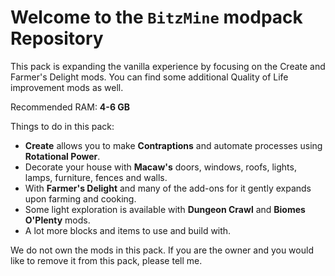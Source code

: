 # Welcome to the `BitzMine` modpack Repository

This pack is expanding the vanilla experience by focusing on the Create and Farmer's Delight mods.
You can find some additional Quality of Life improvement mods as well.

Recommended RAM: **4-6 GB**

Things to do in this pack:

- **Create** allows you to make **Contraptions** and automate processes using **Rotational Power**.
- Decorate your house with **Macaw's** doors, windows, roofs, lights, lamps, furniture, fences and walls.
- With **Farmer's Delight** and many of the add-ons for it gently expands upon farming and cooking.
- Some light exploration is available with **Dungeon Crawl** and **Biomes O'Plenty** mods.
- A lot more blocks and items to use and build with.

We do not own the mods in this pack.
If you are the owner and you would like to remove it from this pack, please tell me.
